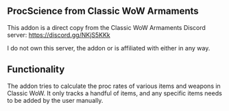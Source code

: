 ## ProcScience from Classic WoW Armaments

This addon is a direct copy from the Classic WoW Armaments Discord server: https://discord.gg/NKjS5KKk

I do not own this server, the addon or is affiliated with either in any way.

## Functionality

The addon tries to calculate the proc rates of various items and weapons in Classic WoW.
It only tracks a handful of items, and any specific items needs to be added by the user manually.